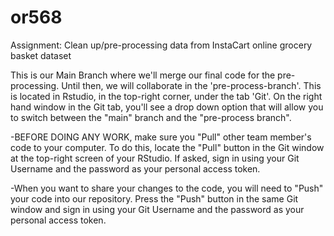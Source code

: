 # or568
Assignment: Clean up/pre-processing data from InstaCart online grocery basket dataset

This is our Main Branch where we'll merge our final code for the pre-processing. Until then, we will collaborate in the 'pre-process-branch'. This is located in Rstudio, in the top-right corner, under the tab 'Git'. On the right hand window in the Git tab, you'll see a drop down option that will allow you to switch between the "main" branch and the "pre-process branch". 


-BEFORE DOING ANY WORK, make sure you "Pull" other team member's code to your computer. To do this, locate the "Pull" button in the Git window at the top-right screen of your RStudio. If asked, sign in using your Git Username and the password as your personal access token.

-When you want to share your changes to the code, you will need to "Push" your code into our repository. Press the "Push" button in the same Git window and sign in using your Git Username and the password as your personal access token.



